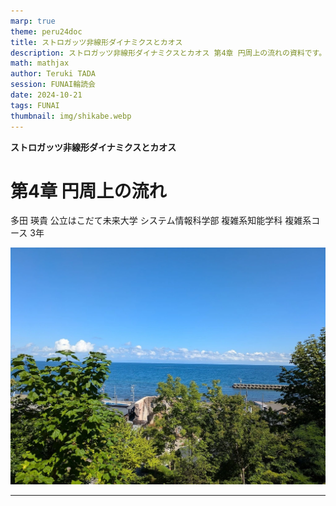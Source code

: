 ```yaml
---
marp: true
theme: peru24doc
title: ストロガッツ非線形ダイナミクスとカオス
description: ストロガッツ非線形ダイナミクスとカオス 第4章 円周上の流れの資料です。
math: mathjax
author: Teruki TADA
session: FUNAI輪読会
date: 2024-10-21
tags: FUNAI
thumbnail: img/shikabe.webp
---
```


**ストロガッツ非線形ダイナミクスとカオス**
# 第4章 円周上の流れ

多田 瑛貴
公立はこだて未来大学 システム情報科学部
複雑系知能学科 複雑系コース 3年

![bg right:40%](img/shikabe.webp)

---